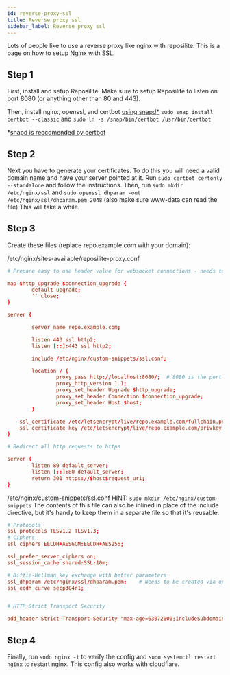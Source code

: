 ```yaml
---
id: reverse-proxy-ssl
title: Reverse proxy ssl
sidebar_label: Reverse proxy ssl
---
```


Lots of people like to use a reverse proxy like nginx with reposilite. This is a page on
how to setup Nginx with SSL.

## Step 1
First, install and setup Reposilite. Make sure to setup Reposilite to listen on port 8080 (or anything other than 80 and 443).

Then, install nginx, openssl, and certbot [using snapd*](https://snapcraft.io/docs/installing-snapd/) `sudo snap install certbot --classic` and `sudo ln -s /snap/bin/certbot /usr/bin/certbot`

*[snapd is reccomended by certbot](https://certbot.eff.org/instructions?ws=other&os=ubuntufocal)

## Step 2
Next you have to generate your certificates. To do this you will need a valid domain name and have your server pointed at it. 
Run `sudo certbot certonly --standalone` and follow the instructions.
Then, run `sudo mkdir /etc/nginx/ssl` and `sudo openssl dhparam -out /etc/nginx/ssl/dhparam.pem 2048` (also make sure www-data can read the file) This will take a while.

## Step 3
Create these files (replace repo.example.com with your domain):

/etc/nginx/sites-available/reposilite-proxy.conf
```conf
# Prepare easy to use header value for websocket connections - needs to be outside server block

map $http_upgrade $connection_upgrade {
        default upgrade;
        '' close;
}

server {

        server_name repo.example.com;

        listen 443 ssl http2;
        listen [::]:443 ssl http2;

        include /etc/nginx/custom-snippets/ssl.conf;

        location / {
                proxy_pass http://localhost:8080/;  # 8080 is the port reposilite is running on (change this to your port)
                proxy_http_version 1.1;
                proxy_set_header Upgrade $http_upgrade;
                proxy_set_header Connection $connection_upgrade;
                proxy_set_header Host $host;
        }

    ssl_certificate /etc/letsencrypt/live/repo.example.com/fullchain.pem; # managed by Certbot
    ssl_certificate_key /etc/letsencrypt/live/repo.example.com/privkey.pem; # managed by Certbot
}

# Redirect all http requests to https

server {
        listen 80 default_server;
        listen [::]:80 default_server;
        return 301 https://$host$request_uri;
}
```

/etc/nginx/custom-snippets/ssl.conf
HINT: `sudo mkdir /etc/nginx/custom-snippets` The contents of this file can also be inlined in place of the include directive, but it's handy to keep them in a separate file so that it's reusable. 
```conf
# Protocols
ssl_protocols TLSv1.2 TLSv1.3;
# Ciphers
ssl_ciphers EECDH+AESGCM:EECDH+AES256;

ssl_prefer_server_ciphers on;
ssl_session_cache shared:SSL:10m;

# Diffie-Hellman key exchange with better parameters
ssl_dhparam /etc/nginx/ssl/dhparam.pem;    # Needs to be created via openssl dhparam -out /etc/nginx/ssl/dhparam.pem 2048 
ssl_ecdh_curve secp384r1;


# HTTP Strict Transport Security

add_header Strict-Transport-Security "max-age=63072000;includeSubdomains;";
```

## Step 4
Finally, run `sudo nginx -t` to verify the config and `sudo systemctl restart nginx` to restart nginx.
This config also works with cloudflare.
